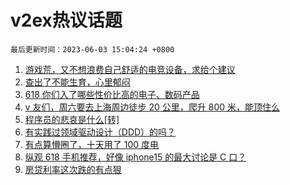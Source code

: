 # v2ex热议话题

`最后更新时间：2023-06-03 15:04:24 +0800`

1. [游戏荒，又不想浪费自己舒适的电竞设备，求给个建议](https://www.v2ex.com/t/945257)
1. [查出了不能生育，心里郁闷](https://www.v2ex.com/t/945348)
1. [618 你们入了哪些性价比高的电子、数码产品](https://www.v2ex.com/t/945412)
1. [v 友们，周六要去上海周边徒步 20 公里，爬升 800 米，能顶住么](https://www.v2ex.com/t/945275)
1. [程序员的悲哀是什么[转]](https://www.v2ex.com/t/945371)
1. [有实践过领域驱动设计（DDD）的吗？](https://www.v2ex.com/t/945258)
1. [有点算懵圈了，十天用了 100 度电](https://www.v2ex.com/t/945319)
1. [纵观 618 手机推荐，好像 iphone15 的最大讨论是 C 口？](https://www.v2ex.com/t/945393)
1. [房贷利率这次跌的有点狠](https://www.v2ex.com/t/945439)

